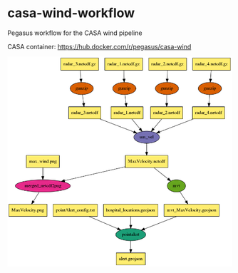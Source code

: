 # casa-wind-workflow
Pegasus workflow for the CASA wind pipeline

CASA container: https://hub.docker.com/r/pegasus/casa-wind

![CASA Workflow DAG](/images/casa.png)
